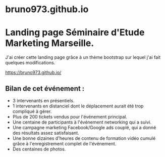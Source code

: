 # bruno973.github.io

# Landing page Séminaire d'Etude Marketing Marseille.

J'ai créer cette landing page grâce à un thème bootstrap sur lequel j'ai fait quelques modifications.

https://bruno973.github.io/

## Bilan de cet événement :

- 3 intervenants en présentiels.
- 1 intervenants en distanciel dont le déplacement aurait été trop compliqué à gérer.
- Plus de 200 tickets vendus pour l'événement principal.
- Une centaine de participants à l'événement networking qui a suivi.
- Une campagne marketing Facebook/Google ads couplé, qui a donné des résultats assez satisfaisant.
- Une bonne dizaines d'heures de contenu de formation vidéo cumulé grâce à l'enregistrement complet de l'événement.
- Des centaines de photos.
